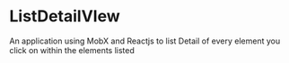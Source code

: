 # ListDetailVIew
An application using MobX and Reactjs to list Detail of every element you click on within the elements listed
